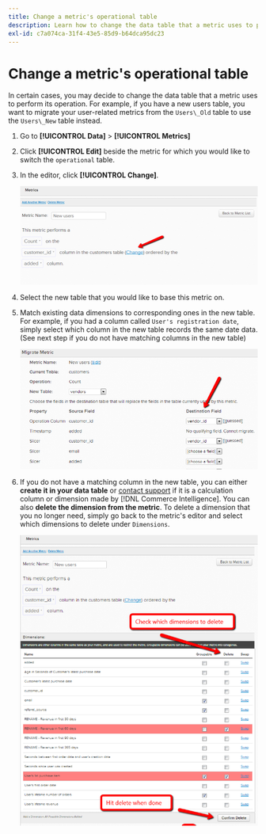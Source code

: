 ```yaml
---
title: Change a metric's operational table
description: Learn how to change the data table that a metric uses to perform its operation.
exl-id: c7a074ca-31f4-43e5-85d9-b64dca95dc23
---
```

# Change a metric's operational table

In certain cases, you may decide to change the data table that a metric uses to perform its operation. For example, if you have a new users table, you want to migrate your user-related metrics from the  `Users\_Old` table to use the `Users\_New` table instead.

1. Go to **[!UICONTROL Data]** > **[!UICONTROL Metrics]**
1. Click **[!UICONTROL Edit]** beside the metric for which you would like to switch the `operational` table.
1. In the editor, click **[!UICONTROL Change]**.

    ![](../../assets/change-metrics-1.png)
1. Select the new table that you would like to base this metric on.
1. Match existing data dimensions to corresponding ones in the new table. For example, if you had a column called `User's registration date`, simply select which column in the new table records the same date data. (See next step if you do not have matching columns in the new table)

    ![](../../assets/change-metrics-2.png)

1. If you do not have a matching column in the new table, you can either **create it in your data table** or [contact support](https://experienceleague.adobe.com/docs/commerce-knowledge-base/kb/troubleshooting/miscellaneous/mbi-service-policies.html?lang=en) if it is a calculation column or dimension made by [!DNL Commerce Intelligence]. You can also **delete the dimension from the metric**. To delete a dimension that you no longer need, simply go back to the metric's editor and select which dimensions to delete under `Dimensions`.

    ![](../../assets/change-metrics-3.png)

